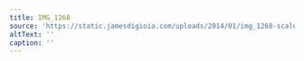 ```yaml
---
title: IMG_1268
source: 'https://static.jamesdigioia.com/uploads/2014/01/img_1268-scaled.jpg'
altText: ''
caption: ''
---
```


